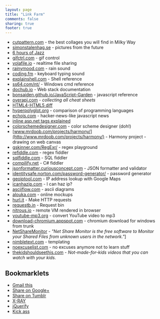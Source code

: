 ```yaml
---
layout: page
title: "Link Farm"
comments: false
sharing: true
footer: true
---
```


- [cutpattern.com](http://cutpattern.com/) - the best collages you will find in Milky Way
- [simonstalenhag.se](http://www.simonstalenhag.se/) - pictures from the future
- [6 hours of Jazz](http://www.youtube.com/watch?v=aGHT40qkysw)
- [gifctrl.com](http://gifctrl.com/) - gif control
- [volafile.io](http://volafile.io) - realtime file sharing
- [rainymood.com](http://www.rainymood.com/) - rain sound
- [coding.fm](http://coding.fm/) - keyboard typing sound
- [explainshell.com](http://explainshell.com/) - Shell reference
- [ss64.com/nt/](http://ss64.com/nt/) - Windows cmd reference
- [dochub.io](http://dochub.io/) - Web stack documentation
- [bonsaiden.github.io/JavaScript-Garden](http://bonsaiden.github.io/JavaScript-Garden) - javascript reference
- [overapi.com](http://overapi.com) - *collecting all cheat sheets*
- [HTML4-HTML5 diff](http://www.w3.org/TR/html5-diff/#new-elements)
- [hyperpolyglot.org](http://hyperpolyglot.org) - comparison of programming languages
- [echojs.com](http://www.echojs.com/) - hacker-news-like javascript news
- <a href="http://naspinski.net/post/inline-aspnet-tags-sorting-them-all-out-(3c25242c-3c253d2c-3c252c-3c252c-etc).aspx">inline asp.net tags explained</a>
- [colorschemedesigner.com](http://colorschemedesigner.com/) - color scheme designer (doh!)
- [www.mrdoob.com/projects/harmony/](http://www.mrdoob.com/projects/harmony/) - Harmony project - drawing on web canvas
- [gskinner.com/RegExr/](http://gskinner.com/RegExr/) - regex playground
- [refiddle.com](http://refiddle.com/) - regex fiddler
- [sqlfiddle.com](http://sqlfiddle.com/) - SQL fiddler
- [compilify.net](https://compilify.net/) - C# fiddler
- [jsonformatter.curiousconcept.com](http://jsonformatter.curiousconcept.com/) - JSON formatter and validator
- [identitysafe.norton.com/password-generator/](https://identitysafe.norton.com/password-generator/) - password generator
- [geoiptool.com](http://www.geoiptool.com/) - IP address lookup with Google Maps
- [icanhazip.com](http://icanhazip.com/) - I can haz ip?
- [asciiflow.com](http://www.asciiflow.com/) - ascii diagrams
- [alouka.com](http://alouka.com/) - online mockups
- [hurl.it](http://www.hurl.it) - Make HTTP requests
- [requestb.in](http://requestb.in/) - Request bin
- [nitrous.io](https://www.nitrous.io/join/OqTrHcEDHjk) - remote VM rendered in browser
- [youtube-mp3.org](http://www.youtube-mp3.org/) - convert YouTube video to mp3
- [download-chromium.appspot.com](http://download-chromium.appspot.com) - chromium download for windows from trunk
- [NetShareMonitor](http://securityxploded.com/netsharemonitor.php) - *"Net Share Monitor is the free software to Monitor your Shared Files from unknown users in the network."*]
- [nimbletext.com](http://nimbletext.com/) - templating
- [noexcuselist.com](http://www.noexcuselist.com/) - no excuses anymore not to learn stuff
- [thekidshouldseethis.com](http://thekidshouldseethis.com/) - *Not-made-for-kids videos that you can watch with your kids.*

Bookmarklets
-

- <a href="javascript:(function()%7Bm='http://mail.google.com/mail/?view=cm&fs=1&tf=1&to=&su='+encodeURIComponent(document.title)+'&body='+encodeURIComponent(document.location);w=window.open(m,'addwindow','status=no,toolbar=no,width=575,height=545,resizable=yes');setTimeout(function()%7Bw.focus();%7D, 250);%7D)();">Gmail this</a>
- <a href="javascript:void window.open('https://plus.google.com/share?url=' + encodeURIComponent(location.href), '_blank', 'width=500,height=300')">Share on Google+</a>
- <a href="javascript:var d=document,w=window,e=w.getSelection,k=d.getSelection,x=d.selection,s=(e?e():(k)?k():(x?x.createRange().text:0)),f='http://www.tumblr.com/share',l=d.location,e=encodeURIComponent,p='?v=3&u='+e(l.href) +'&t='+e(d.title) +'&s='+e(s),u=f+p;try{if(!/^(.*\.)?tumblr[^.]*$/.test(l.host))throw(0);tstbklt();}catch(z){a =function(){if(!w.open(u,'t','toolbar=0,resizable=0,status=1,width=450,height=430'))l.href=u;};if(/Firefox/.test(navigator.userAgent))setTimeout(a,0);else a();}void(0)">Share on Tumblr</a>
- <a href="javascript:function loadScript(scriptURL) { var scriptElem = document.createElement('SCRIPT'); scriptElem.setAttribute('language', 'JavaScript'); scriptElem.setAttribute('src', scriptURL); document.body.appendChild(scriptElem);}loadScript('http://westciv.com/xray/thexray.js');">X-RAY</a>
- <a href="javascript:var s=document.createElement('script');s.setAttribute('src', 'http://jquery.com/src/jquery-latest.js');document.getElementsByTagName('body')[0].appendChild(s);alert('Using latest jQuery.');void(s);">jQuerify</a>
- <a href="javascript:var s = document.createElement('script');s.type='text/javascript';document.body.appendChild(s);s.src='http://erkie.github.com/asteroids.min.js';void(0);">Kick ass</a>
